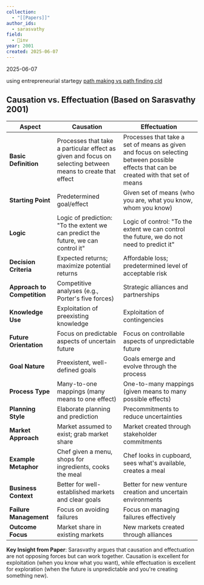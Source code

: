 ```yaml
---
collection:
  - "[[Papers]]"
author_ids:
  - sarasvathy
field:
  - 🐢inv
year: 2001
created: 2025-06-07
---
```


2025-06-07

using entrepreneurial startegy [path making vs path finding cld](https://claude.ai/chat/ab0ba1d4-8cad-4921-8728-6700e52d8616)

## Causation vs. Effectuation (Based on Sarasvathy 2001)

|**Aspect**|**Causation**|**Effectuation**|
|---|---|---|
|**Basic Definition**|Processes that take a particular effect as given and focus on selecting between means to create that effect|Processes that take a set of means as given and focus on selecting between possible effects that can be created with that set of means|
|**Starting Point**|Predetermined goal/effect|Given set of means (who you are, what you know, whom you know)|
|**Logic**|Logic of prediction: "To the extent we can predict the future, we can control it"|Logic of control: "To the extent we can control the future, we do not need to predict it"|
|**Decision Criteria**|Expected returns; maximize potential returns|Affordable loss; predetermined level of acceptable risk|
|**Approach to Competition**|Competitive analyses (e.g., Porter's five forces)|Strategic alliances and partnerships|
|**Knowledge Use**|Exploitation of preexisting knowledge|Exploitation of contingencies|
|**Future Orientation**|Focus on predictable aspects of uncertain future|Focus on controllable aspects of unpredictable future|
|**Goal Nature**|Preexistent, well-defined goals|Goals emerge and evolve through the process|
|**Process Type**|Many-to-one mappings (many means to one effect)|One-to-many mappings (given means to many possible effects)|
|**Planning Style**|Elaborate planning and prediction|Precommitments to reduce uncertainties|
|**Market Approach**|Market assumed to exist; grab market share|Market created through stakeholder commitments|
|**Example Metaphor**|Chef given a menu, shops for ingredients, cooks the meal|Chef looks in cupboard, sees what's available, creates a meal|
|**Business Context**|Better for well-established markets and clear goals|Better for new venture creation and uncertain environments|
|**Failure Management**|Focus on avoiding failures|Focus on managing failures effectively|
|**Outcome Focus**|Market share in existing markets|New markets created through alliances|

**Key Insight from Paper**: Sarasvathy argues that causation and effectuation are not opposing forces but can work together. Causation is excellent for exploitation (when you know what you want), while effectuation is excellent for exploration (when the future is unpredictable and you're creating something new).